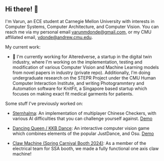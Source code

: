 ## Hi there! 👋

I'm Varun, an ECE student at Carnegie Mellon University with interests in Computer Systems, Computer Architecture, and Computer Vision. You can reach me via my personal email varunmdonde@gmail.com, or my CMU affiliated email, vdonde@andrew.cmu.edu. 

My current work:

- 🔭 I'm currently working for Alteredverse, a startup in the digital twin industry, where I'm working on the implementation, testing and modification of various Computer Vision and Machine Learning models from novel papers in industry (private repo). Additionally, I'm doing undergraduate research on the STEPR Project under the CMU Human Computer Interaction Institute, and writing Photogrammtery and Automation software for KnitFit, a Singapore based startup which focuses on making exact fit medical garments for patients.

Some stuff I've previously worked on:
  
- [Sternhalma]([url](https://github.com/varundonde/sternhalma)): An implementation of multiplayer Chinese Checkers, with various AI difficulties that you can challenge yourself against. [Demo]([url](https://youtu.be/tDjLDnwg4sE))

- [Dancing Queen / KKB Dance]([url](https://github.com/varundonde/DancingQueen)): An interactive computer vision game which combines elements of the popular JustDance, and Osu. [Demo]([url](https://www.youtube.com/watch?v=zFXRLTc7a5A))

- [Claw Machine (Spring Carnival Booth 2024)]([url](https://github.com/varundonde/Claw-Machine-Booth-2024)): As a member of the electrical team for SSA booth, we made a fully functional one axis claw machine!










